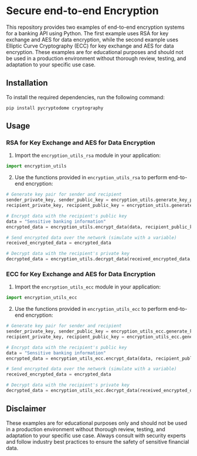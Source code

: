 # Secure end-to-end Encryption

This repository provides two examples of end-to-end encryption systems for a banking API using Python. The first example uses RSA for key exchange and AES for data encryption, while the second example uses Elliptic Curve Cryptography (ECC) for key exchange and AES for data encryption. These examples are for educational purposes and should not be used in a production environment without thorough review, testing, and adaptation to your specific use case.

## Installation

To install the required dependencies, run the following command:

```
pip install pycryptodome cryptography
```

## Usage

### RSA for Key Exchange and AES for Data Encryption

1. Import the `encryption_utils_rsa` module in your application:

```python
import encryption_utils
```

2. Use the functions provided in `encryption_utils_rsa` to perform end-to-end encryption:

```python
# Generate key pair for sender and recipient
sender_private_key, sender_public_key = encryption_utils.generate_key_pair()
recipient_private_key, recipient_public_key = encryption_utils.generate_key_pair()

# Encrypt data with the recipient's public key
data = "Sensitive banking information"
encrypted_data = encryption_utils.encrypt_data(data, recipient_public_key)

# Send encrypted data over the network (simulate with a variable)
received_encrypted_data = encrypted_data

# Decrypt data with the recipient's private key
decrypted_data = encryption_utils.decrypt_data(received_encrypted_data, recipient_private_key)
```

### ECC for Key Exchange and AES for Data Encryption

1. Import the `encryption_utils_ecc` module in your application:

```python
import encryption_utils_ecc
```

2. Use the functions provided in `encryption_utils_ecc` to perform end-to-end encryption:

```python
# Generate key pair for sender and recipient
sender_private_key, sender_public_key = encryption_utils_ecc.generate_key_pair()
recipient_private_key, recipient_public_key = encryption_utils_ecc.generate_key_pair()

# Encrypt data with the recipient's public key
data = "Sensitive banking information"
encrypted_data = encryption_utils_ecc.encrypt_data(data, recipient_public_key, sender_private_key)

# Send encrypted data over the network (simulate with a variable)
received_encrypted_data = encrypted_data

# Decrypt data with the recipient's private key
decrypted_data = encryption_utils_ecc.decrypt_data(received_encrypted_data, sender_public_key, recipient_private_key)
```

## Disclaimer

These examples are for educational purposes only and should not be used in a production environment without thorough review, testing, and adaptation to your specific use case. Always consult with security experts and follow industry best practices to ensure the safety of sensitive financial data.
